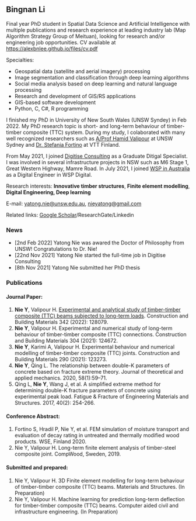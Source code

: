 ## Bingnan Li

Final year PhD student in Spatial Data Science and Artificial Intelligence with multiple publications and research experience at leading industry lab (Map Algorithm Strategy Group of Meituan), looking for research and/or engineering job opportunities. CV available at https://alexbnlee.github.io/files/cv.pdf

Specialties:
- Geospatial data (satellite and aerial imagery) processing
- Image segmentation and classification through deep learning algorithms
- Social media analysis based on deep learning and natural language processing
- Research and development of GIS/RS applications
- GIS-based software development
- Python, C, C#, R programming

I finished my PhD in University of New South Wales (UNSW Syndey) in Feb 2022. My PhD research topic is short- and long-term behaviour of timber-timber composite (TTC) system. During my study, I colaborated with many well recognized researchers such as [A/Prof Hamid Valipour](https://www.unsw.edu.au/staff/hamid-vali-pour-goudarzi) at UNSW Sydney and [Dr. Stefania Fortino](https://cris.vtt.fi/en/persons/stefania-fortino) at VTT Finland.

From May 2021, I joined [Digitise Consulting](https://digitiseconsulting.com) as a Graduate Ditigal Specialist. I was involved in several infrastructure projects in NSW such as M6 Stage 1, Great Western Highway, Mamre Road. In July 2021, I joined [WSP in Australia](https://www.wsp.com/en-au) as a Digital Engineer in WSP Digital.

Research interests: **Innovative timber structures**, **Finite element modelling**, **Digital Engineering, Deep learning**

E-mail: yatong.nie@unsw.edu.au, nieyatong@gmail.com

Related links: [Google Scholar](https://scholar.google.com/citations?hl=zh-CN&user=39jWzgIAAAAJ)/ResearchGate/Linkedin

### News

- [2nd Feb 2022] Yatong Nie was awared the Doctor of Philosophy from UNSW! Congratulations to Dr. Nie!
- [22nd Nov 2021] Yatong Nie started the full-time job in Digitise Consulting
- [8th Nov 2021] Yatong Nie submitted her PhD thesis

### Publications

#### Journal Paper:

1. **Nie Y**, Valipour H. [Experimental and analytical study of timber-timber composite (TTC) beams subjected to long-term loads](https://www.sciencedirect.com/science/article/abs/pii/S0950061822017445). Construction and Building Materials 342 (2022): 128079.
2. **Nie Y**, Valipour H. Experimental and numerical study of long-term behaviour of timber-timber composite (TTC) connections. Construction and Building Materials 304 (2021): 124672.
3. **Nie Y**, Karimi A, Valipour H. Experimental behaviour and numerical modelling of timber-timber composite (TTC) joints. Construction and Building Materials 290 (2021): 123273.
4. **Nie Y**, Qing L. The relationship between double-K parameters of concrete based on fracture extreme theory. Journal of theoretical and applied mechanics. 2020, 58(1):59–71.
5. Qing L, **Nie Y**, Wang J, et al. A simplified extreme method for determining double-K fracture parameters of concrete using experimental peak load. Fatigue & Fracture of Engineering Materials and Structures. 2017, 40(2): 254-266.

#### Conference Abstract:

1. Fortino S, Hradil P, Nie Y, et al. FEM simulation of moisture transport and evaluation of decay rating in untreated and thermally modified wood products. WSE, Finland 2020.
2. Nie Y, Valipour H. Long-term finite element analysis of timber-steel composite joint. CompWood, Sweden, 2019.

#### Submitted and prepared:

1. Nie Y, Valipour H. 3D Finite element modelling for long-term behaviour of timber-timber composite (TTC) beams. Materials and Structures. (In Preparation)
2. Nie Y, Valipour H. Machine learning for prediction long-term deflection for timber-timber composite (TTC) beams. Computer aided civil and infrastructure engineering. (In Preparation)
